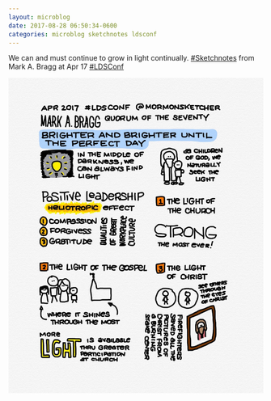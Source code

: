 ```yaml
---
layout: microblog
date: 2017-08-28 06:50:34-0600
categories: microblog sketchnotes ldsconf
---
```

We can and must continue to grow in light continually. [#Sketchnotes](/categories/sketchnotes) from Mark A. Bragg at Apr 17 [#LDSConf](/categories/ldsconf)

![Mark A Bragg Conference Sketchnotes](/images/microblog/201708280650.jpg)
